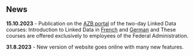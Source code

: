 ## News

**15.10.2023** - Publication on the [AZB portal](https://intranet.infopers.admin.ch/infopers/de/home/azb/ausbildungszentrum-der-bundesverwaltung/azb-basis.html) of the two-day Linked Data courses: Introduction to Linked Data in [French](https://bundesamtf.lms.sapsf.eu/learning/user/common/viewItemDetails.do?componentTypeID=COURSE&componentID=4593&revisionDate=1693371780000&catalogCurrencyCode=CHF&returnLink=%2Flearning%2Fuser%2Fcatalogsearch%2FcatalogSearchDispatchAction.do%3FsearchType%3DfilteredSearch%26keywords%3D&backto=%2Flearning%2Fuser%2Fcatalogsearch%2FcatalogSearchDispatchAction.do%3FsearchType%3DfilteredSearch%26keywords%3D#/CDDC09307BFC8B9F180042009308C78B) and [German](https://bundesamtf.lms.sapsf.eu/learning/user/common/viewItemDetails.do?componentTypeID=COURSE&componentID=4592&revisionDate=1693371600000&catalogCurrencyCode=CHF&returnLink=%2Flearning%2Fuser%2Fcatalogsearch%2FcatalogSearchDispatchAction.do%3FsearchType%3DfilteredSearch%26keywords%3D&backto=%2Flearning%2Fuser%2Fcatalogsearch%2FcatalogSearchDispatchAction.do%3FsearchType%3DfilteredSearch%26keywords%3D#/E2DB09307BFC8B9F180042009308C78B) and These courses are offered exclusively to employees of the Federal Administration.

**31.8.2023** - New version of website goes online with many new features.
